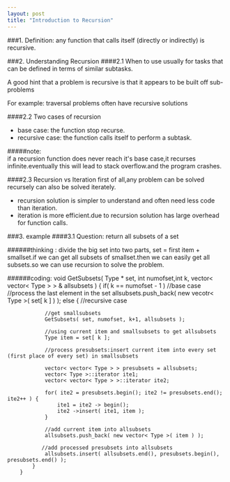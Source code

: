 ```yaml
---
layout: post
title: "Introduction to Recursion"
---
```


###1. Definition:
   any function that calls itself (directly or indirectly) is recursive. 
   
###2. Understanding Recursion
####2.1 When to use
usually for tasks that can be defined in terms of similar subtasks.  

A good hint that a problem is recursive is that it appears to be built off sub-problems  

For example:  traversal problems often have recursive solutions  

####2.2 Two cases of recursion
* base case: the function stop recurse.
* recursive case: the function calls itself to perform a subtask.  
 
#####note:   
if a recursion function does never reach it's base case,it recurses infinite.eventually this will lead to stack overflow.and the program crashes.
  
####2.3 Recursion vs Iteration
first of all,any problem can be solved recursely can also be solved iterately.  
  
* recursion solution is simpler to understand and often need less code than iteration.
* iteration is more efficient.due to recursion solution has large overhead for function calls.
  
###3. example 
####3.1 Question: return all subsets of a set

######thinking :
divide the big set into two parts, set = first item + smallset.if we can get all subsets of smallset.then we can easily get all subsets.so we can use recursion to solve the problem.  
                                                 

######coding:
        void GetSubsets( Type * set, int numofset,int k, vector< vector< Type > > & allsubsets ) {
            if( k == numofset - 1 )
                //base case
                //process the last element in the set
                allsubsets.push_back( new vecotr< Type >( set[ k ] ) );
            else {
                //recursive case
                
                //get smallsubsets
                GetSubsets( set, numofset, k+1, allsubsets );
                
                //using current item and smallsubsets to get allsubsets
                Type item = set[ k ];
                
                //process presubsets:insert current item into every set (first place of every set) in smallsubsets
               
                vector< vector< Type > > presubsets = allsubsets;
                vector< Type >::iterator ite1;
                vector< vector< Type > >::iterator ite2;
                
                for( ite2 = presubsets.begin(); ite2 != presubsets.end(); ite2++ ) {
                    ite1 = ite2 -> begin();
                    ite2 ->insert( ite1, item );
                }
                
                //add current item into allsubsets
                allsubsets.push_back( new vector< Type >( item ) );
               
               //add processed presubsets into allsubsets
                allsubsets.insert( allsubsets.end(), presubsets.begin(), presubsets.end() );
            }    
        }





